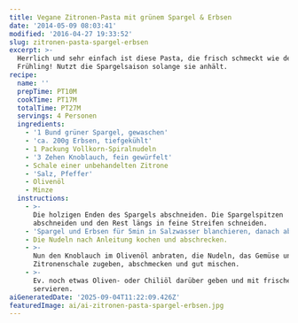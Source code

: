 ```yaml
---
title: Vegane Zitronen-Pasta mit grünem Spargel & Erbsen
date: '2014-05-09 08:03:41'
modified: '2016-04-27 19:33:52'
slug: zitronen-pasta-spargel-erbsen
excerpt: >-
  Herrlich und sehr einfach ist diese Pasta, die frisch schmeckt wie der
  Frühling! Nutzt die Spargelsaison solange sie anhält.
recipe:
  name: ''
  prepTime: PT10M
  cookTime: PT17M
  totalTime: PT27M
  servings: 4 Personen
  ingredients:
    - '1 Bund grüner Spargel, gewaschen'
    - 'ca. 200g Erbsen, tiefgekühlt'
    - 1 Packung Vollkorn-Spiralnudeln
    - '3 Zehen Knoblauch, fein gewürfelt'
    - Schale einer unbehandelten Zitrone
    - 'Salz, Pfeffer'
    - Olivenöl
    - Minze
  instructions:
    - >-
      Die holzigen Enden des Spargels abschneiden. Die Spargelspitzen
      abschneiden und den Rest längs in feine Streifen schneiden.
    - 'Spargel und Erbsen für 5min in Salzwasser blanchieren, danach abschütten.'
    - Die Nudeln nach Anleitung kochen und abschrecken.
    - >-
      Nun den Knoblauch im Olivenöl anbraten, die Nudeln, das Gemüse und die
      Zitronenschale zugeben, abschmecken und gut mischen.
    - >-
      Ev. noch etwas Oliven- oder Chiliöl darüber geben und mit frischer Minze
      servieren.
aiGeneratedDate: '2025-09-04T11:22:09.426Z'
featuredImage: ai/ai-zitronen-pasta-spargel-erbsen.jpg
---
```



